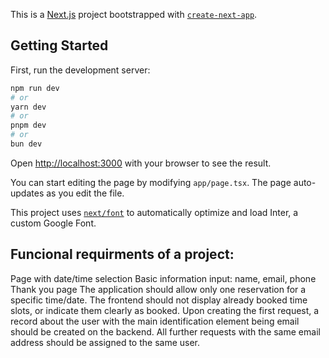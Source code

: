 This is a [Next.js](https://nextjs.org/) project bootstrapped with [`create-next-app`](https://github.com/vercel/next.js/tree/canary/packages/create-next-app).

## Getting Started

First, run the development server:

```bash
npm run dev
# or
yarn dev
# or
pnpm dev
# or
bun dev
```

Open [http://localhost:3000](http://localhost:3000) with your browser to see the result.

You can start editing the page by modifying `app/page.tsx`. The page auto-updates as you edit the file.

This project uses [`next/font`](https://nextjs.org/docs/basic-features/font-optimization) to automatically optimize and load Inter, a custom Google Font.

## Funcional requirments of a project:

Page with date/time selection
Basic information input: name, email, phone
Thank you page
The application should allow only one reservation for a specific time/date.
The frontend should not display already booked time slots, or indicate them clearly as booked.
Upon creating the first request, a record about the user with the main identification element being email should be created on the backend.
All further requests with the same email address should be assigned to the same user.
